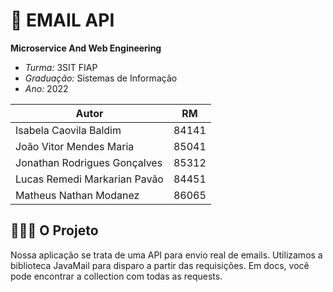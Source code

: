 # 🦅 **EMAIL API**
**Microservice And Web Engineering**

* *Turma:* 3SIT FIAP
* *Graduação:* Sistemas de Informação
* *Ano:* 2022

| Autor               | RM                                                |
| ----------------- | ---------------------------------------------------------------- |
| Isabela Caovila Baldim        | 84141 |
| João Vitor Mendes Maria       | 85041 |
| Jonathan Rodrigues Gonçalves  | 85312 |
| Lucas Remedi Markarian Pavão  | 84451 |
| Matheus Nathan Modanez        | 86065 |


## 👨🏻‍💻 O Projeto
Nossa aplicação se trata de uma API para envio real de emails. Utilizamos a biblioteca JavaMail para disparo a partir das requisições.
Em docs, você pode encontrar a collection com todas as requests.
